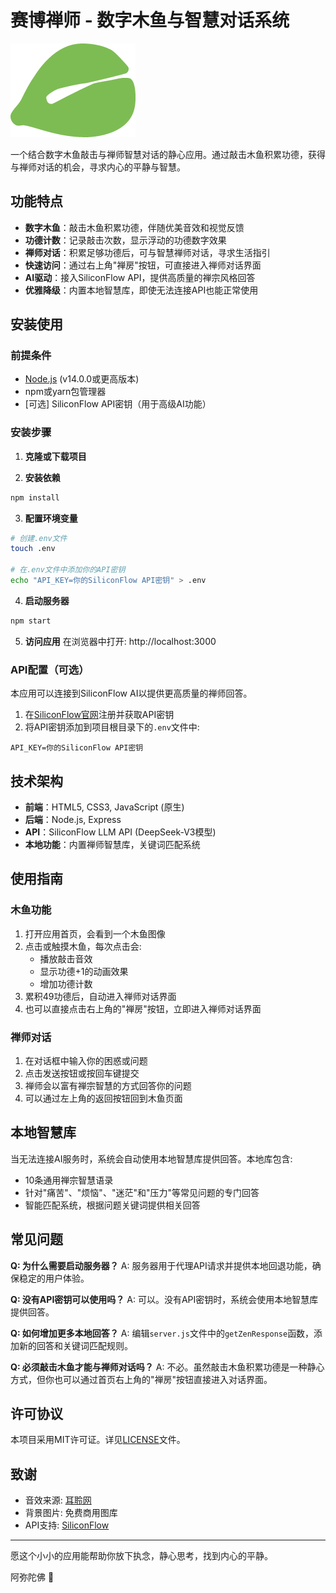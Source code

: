 # 赛博禅师 - 数字木鱼与智慧对话系统

![禅师木鱼](images/woodfish.png)

一个结合数字木鱼敲击与禅师智慧对话的静心应用。通过敲击木鱼积累功德，获得与禅师对话的机会，寻求内心的平静与智慧。

## 功能特点

- **数字木鱼**：敲击木鱼积累功德，伴随优美音效和视觉反馈
- **功德计数**：记录敲击次数，显示浮动的功德数字效果
- **禅师对话**：积累足够功德后，可与智慧禅师对话，寻求生活指引
- **快速访问**：通过右上角"禅房"按钮，可直接进入禅师对话界面
- **AI驱动**：接入SiliconFlow API，提供高质量的禅宗风格回答
- **优雅降级**：内置本地智慧库，即使无法连接API也能正常使用

## 安装使用

### 前提条件

- [Node.js](https://nodejs.org/) (v14.0.0或更高版本)
- npm或yarn包管理器
- [可选] SiliconFlow API密钥（用于高级AI功能）

### 安装步骤

1. **克隆或下载项目**

2. **安装依赖**
```bash
npm install
```

3. **配置环境变量**
```bash
# 创建.env文件
touch .env

# 在.env文件中添加你的API密钥
echo "API_KEY=你的SiliconFlow API密钥" > .env
```

4. **启动服务器**
```bash
npm start
```

5. **访问应用**
在浏览器中打开: http://localhost:3000

### API配置（可选）

本应用可以连接到SiliconFlow AI以提供更高质量的禅师回答。

1. 在[SiliconFlow官网](https://docs.siliconflow.cn/)注册并获取API密钥
2. 将API密钥添加到项目根目录下的`.env`文件中:
```
API_KEY=你的SiliconFlow API密钥
```

## 技术架构

- **前端**：HTML5, CSS3, JavaScript (原生)
- **后端**：Node.js, Express
- **API**：SiliconFlow LLM API (DeepSeek-V3模型)
- **本地功能**：内置禅师智慧库，关键词匹配系统

## 使用指南

### 木鱼功能

1. 打开应用首页，会看到一个木鱼图像
2. 点击或触摸木鱼，每次点击会:
   - 播放敲击音效
   - 显示功德+1的动画效果
   - 增加功德计数
3. 累积49功德后，自动进入禅师对话界面
4. 也可以直接点击右上角的"禅房"按钮，立即进入禅师对话界面

### 禅师对话

1. 在对话框中输入你的困惑或问题
2. 点击发送按钮或按回车键提交
3. 禅师会以富有禅宗智慧的方式回答你的问题
4. 可以通过左上角的返回按钮回到木鱼页面

## 本地智慧库

当无法连接AI服务时，系统会自动使用本地智慧库提供回答。本地库包含:

- 10条通用禅宗智慧语录
- 针对"痛苦"、"烦恼"、"迷茫"和"压力"等常见问题的专门回答
- 智能匹配系统，根据问题关键词提供相关回答

## 常见问题

**Q: 为什么需要启动服务器？**
A: 服务器用于代理API请求并提供本地回退功能，确保稳定的用户体验。

**Q: 没有API密钥可以使用吗？**
A: 可以。没有API密钥时，系统会使用本地智慧库提供回答。

**Q: 如何增加更多本地回答？**
A: 编辑`server.js`文件中的`getZenResponse`函数，添加新的回答和关键词匹配规则。

**Q: 必须敲击木鱼才能与禅师对话吗？**
A: 不必。虽然敲击木鱼积累功德是一种静心方式，但你也可以通过首页右上角的"禅房"按钮直接进入对话界面。

## 许可协议

本项目采用MIT许可证。详见[LICENSE](LICENSE)文件。

## 致谢

- 音效来源: [耳聆网](https://www.ear0.com/)
- 背景图片: 免费商用图库
- API支持: [SiliconFlow](https://docs.siliconflow.cn/)

---

愿这个小小的应用能帮助你放下执念，静心思考，找到内心的平静。

阿弥陀佛 🙏 